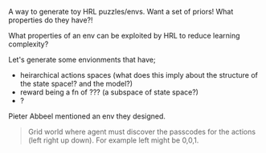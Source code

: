 A way to generate toy HRL puzzles/envs. Want a set of priors! What properties do they have?!


What properties of an env can be exploited by HRL to reduce learning complexity?

Let's generate some envionments that have;

- heirarchical actions spaces (what does this imply about the structure of the state space!? and the model?)
- reward being a fn of ??? (a subspace of state space?)
- ?


Pieter Abbeel mentioned an env they designed.
> Grid world where agent must discover the passcodes for the actions (left right up down). For example left might be 0,0,1.
